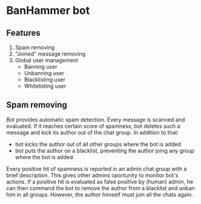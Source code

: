 # BanHammer bot

## Features
1. Spam removing
2. "Joined" message removing
3. Global user management
   * Banning user
   * Unbanning user
   * Blacklisting user
   * Whitelisting user

## Spam removing
Bot provides automatic spam detection. Every message is scanned and evaluated. If it reaches certain score of spamness, bot deletes such a message and kick its author out of the chat group. In addition to that: 
* bot kicks the author out of all other groups where the bot is added
* bot puts the author on a blacklist, preventing the author joing any group where the bot is added

Every positive hit of spamness is reported in an admin chat group with a brief description. This gives other admins oportunity to monitor bot's actions. If a positive hit is evaluated as false positive by (human) admin, he can then command the bot to remove the author from a blacklist and unban him in all groups. However, the author himself must join all the chats again.
